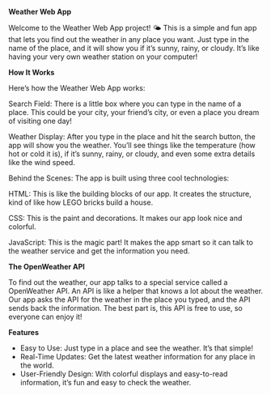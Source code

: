 <b>Weather Web App</b>

Welcome to the Weather Web App project! 🌤️ This is a simple and fun app that lets you find out the weather in any place you want. Just type in the name of the place, and it will show you if it’s sunny, rainy, or cloudy. It’s like having your very own weather station on your computer!

<b>How It Works</b>

Here’s how the Weather Web App works:

Search Field: There is a little box where you can type in the name of a place. This could be your city, your friend’s city, or even a place you dream of visiting one day!

Weather Display: After you type in the place and hit the search button, the app will show you the weather. You’ll see things like the temperature (how hot or cold it is), if it’s sunny, rainy, or cloudy, and even some extra details like the wind speed.

Behind the Scenes: The app is built using three cool technologies:

HTML: This is like the building blocks of our app. It creates the structure, kind of like how LEGO bricks build a house.

CSS: This is the paint and decorations. It makes our app look nice and colorful.

JavaScript: This is the magic part! It makes the app smart so it can talk to the weather service and get the information you need.

<b>The OpenWeather API </b>

To find out the weather, our app talks to a special service called a OpenWeather API. An API is like a helper that knows a lot about the weather. Our app asks the API for the weather in the place you typed, and the API sends back the information. The best part is, this API is free to use, so everyone can enjoy it!

<b>Features</b>
- Easy to Use: Just type in a place and see the weather. It’s that simple!
- Real-Time Updates: Get the latest weather information for any place in the world.
- User-Friendly Design: With colorful displays and easy-to-read information, it’s fun and easy to check the weather.
